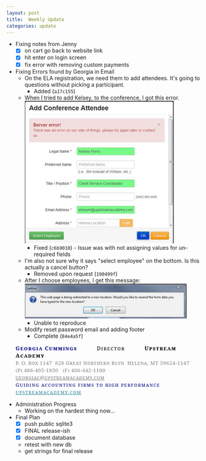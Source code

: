 ```yaml
---
layout: post
title:  Weekly Update
categories: update
---
```


- Fixing notes from Jenny
	- [x] on cart go back to website link
	- [x] hit enter on login screen
	- [x] fix error with removing custom payments
- Fixing Errors found by Georgia in Email
	- On the ELA registration, we need them to add attendees.  It's going to questions without picking a participant.
		- Added (`a17c155`)
	- When I tried to add Kelsey, to the conference, I got this error.  
	![Image Error](/img/badConf.jpg)
		- Fixed (`c6b9010`) - Issue was with not assigning values for un-required fields
	- I'm also not sure why it says "select employee" on the bottom.  Is this actually a cancel button?
		- Removed upon request (`190499f`)
	- After I choose employees, I get this message:  
	![Image Error 2](/img/redirectError.jpg)
		- Unable to reproduce
	- Modify reset password email and adding footer
		- Complete (`84e4a5f`)
	<p style='font-family:"Palatino Linotype","serif";font-variant:small-caps;'>
		<span style='color:black;letter-spacing:1.1pt'>
			<b style='color:navy'>Georgia Cummings</b>&nbsp;&nbsp;&nbsp;&nbsp;&nbsp;&nbsp;&nbsp;&nbsp;&nbsp;
			Director&nbsp;&nbsp;&nbsp;&nbsp; &nbsp;&nbsp;&nbsp;&nbsp;
			<b>Upstream Academy</b>
		</span>
		<br/>
		<span style='font-size:10pt;color:gray;letter-spacing:.4pt'>
			P. O. Box 1147&nbsp;&nbsp;828 Great Northern Blvd&nbsp;&nbsp;Helena, MT 59624-1147
			<br/>
			(P) 406-495-1850&nbsp;&nbsp;&nbsp;(F) 406-442-1100&nbsp;&nbsp;&nbsp;
			<a href="mailto:georgiac@upstreamacademy.com" style='color:gray;'>georgiac@upstreamacademy.com</a>
		</span>
		<br/>
		<span style='font-size:10.0pt;color:navy;color:navy;letter-spacing:1.1pt;text-align:justify'>
			Guiding accounting firms to high performance
			&nbsp;&nbsp;&nbsp;&nbsp;&nbsp;&nbsp;&nbsp;&nbsp;&nbsp;&nbsp;&nbsp;&nbsp;&nbsp;&nbsp;&nbsp;&nbsp;&nbsp;
			<a href="http://www.upstreamacademy.com/" style='color:#31849B;letter-spacing:1.0pt'>upstreamacademy.com</a>
		</span>
	</p>
- Administration Progress
	- Working on the hardest thing now...
- Final Plan
	- [x] push public sqlite3
	- [x] FINAL release-ish
	- [x] document database
	- retest with new db
	- get strings for final release
